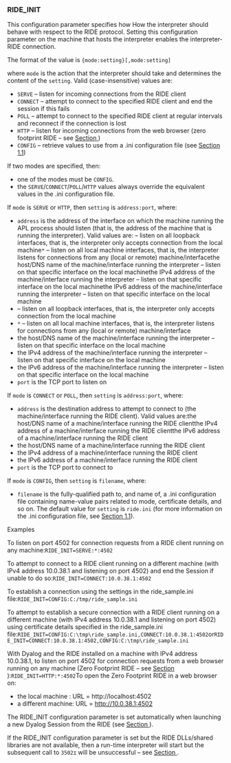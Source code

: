 



### RIDE_INIT


This configuration parameter specifies how
How the interpreter should behave with respect to the RIDE protocol. Setting this configuration parameter on the machine that hosts the interpreter enables the interpreter-RIDE connection.


The format of the value is `{mode:setting}[,mode:setting]`


where `mode` is the action that the interpreter should take and determines the content of the `setting`. Valid (case-insensitive) values are:

- `SERVE` – listen for incoming connections from the RIDE client
- `CONNECT` – attempt to connect to the specified RIDE client and end the session if this fails
- `POLL` – attempt to connect to the specified RIDE client at regular intervals and reconnect if the connection is lost
- `HTTP` – listen for incoming connections from the web browser (zero footprint RIDE – see [Section ](the_zero_footprint_ride.md#))
- `CONFIG` – retrieve values to use from a .ini configuration file (see [Section 1.1](configuration_ini_file.md#))


If two modes are specified, then:

- one of the modes must be `CONFIG`.
- the `SERVE`/`CONNECT`/`POLL`/`HTTP` values always override the equivalent values in the .ini configuration file.


If `mode` is `SERVE` or `HTTP`, then `setting` is `address:port`, where:

- `address` is the address of the interface on which the machine running the APL process should listen (that is, the address of the machine that is running the interpreter). Valid values are:<empty> – listen on all loopback interfaces, that is, the interpreter only accepts connection from the local machine`*` – listen on all local machine interfaces, that is, the interpreter listens for connections from any (local or remote) machine/interfacethe host/DNS name of the machine/interface running the interpreter – listen on that specific interface on the local machinethe IPv4 address of the machine/interface running the interpreter – listen on that specific interface on the local machinethe IPv6 address of the machine/interface running the interpreter – listen on that specific interface on the local machine
- <empty> – listen on all loopback interfaces, that is, the interpreter only accepts connection from the local machine
- `*` – listen on all local machine interfaces, that is, the interpreter listens for connections from any (local or remote) machine/interface
- the host/DNS name of the machine/interface running the interpreter – listen on that specific interface on the local machine
- the IPv4 address of the machine/interface running the interpreter – listen on that specific interface on the local machine
- the IPv6 address of the machine/interface running the interpreter – listen on that specific interface on the local machine
- `port` is the TCP port to listen on

If `mode` is `CONNECT` or `POLL`, then `setting` is `address:port`, where:

- `address` is the destination address to attempt to connect to (the machine/interface running the RIDE client). Valid values are:the host/DNS name of a machine/interface running the RIDE clientthe IPv4 address of a machine/interface running the RIDE clientthe IPv6 address of a machine/interface running the RIDE client
- the host/DNS name of a machine/interface running the RIDE client
- the IPv4 address of a machine/interface running the RIDE client
- the IPv6 address of a machine/interface running the RIDE client
- `port` is the TCP port to connect to

If `mode` is `CONFIG`, then `setting` is `filename`, where:

- `filename` is the fully-qualified path to, and name of, a .ini configuration file containing name-value pairs related to mode, certificate details, and so on. The default value for `setting` is `ride.ini` (for more information on the .ini configuration file, see [Section 1.1](configuration_ini_file.md#)).

Examples


To listen on port 4502 for connection requests from a RIDE client running on any machine:`RIDE_INIT=SERVE:*:4502`


To attempt to connect to a RIDE client running on a different machine (with IPv4 address 10.0.38.1 and listening on port 4502) and end the Session if unable to do so:`RIDE_INIT=CONNECT:10.0.38.1:4502`


To establish a connection using the settings in the ride_sample.ini file:`RIDE_INIT=CONFIG:C:/tmp/ride_sample.ini`


To attempt to establish a secure connection with a RIDE client running on a different machine (with IPv4 address 10.0.38.1 and listening on port 4502) using certificate details specified in the ride_sample.ini file:`RIDE_INIT=CONFIG:C:\tmp\ride_sample.ini,CONNECT:10.0.38.1:4502`or`RIDE_INIT=CONNECT:10.0.38.1:4502,CONFIG:C:\tmp\ride_sample.ini`


With Dyalog and the RIDE installed on a machine with IPv4 address 10.0.38.1, to listen on port 4502 for connection requests from a web browser running on any machine (Zero Footprint RIDE – see [Section ](the_zero_footprint_ride.md#)):`RIDE_INIT=HTTP:*:4502`To open the Zero Footprint RIDE in a web browser on:

- the local machine : URL = http://localhost:4502
- a different machine: URL = http://10.0.38.1:4502




The RIDE_INIT configuration parameter is set automatically when launching a new Dyalog Session from the RIDE (see [Section ](type_start.md#)).

If the RIDE_INIT configuration parameter is set but the RIDE DLLs/shared libraries are not available, then a run-time interpreter will start but the subsequent call to `3502⌶` will be unsuccessful – see [Section ](3502_ibeam_ride.md#).


